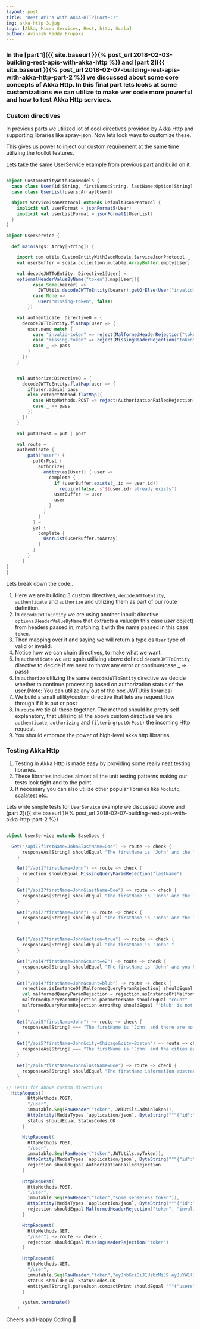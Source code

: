 ```yaml
---
layout: post
title: "Rest API's with AKKA-HTTP(Part-3)"
img: akka-http-3.jpg
tags: [Akka, Micro Services, Rest, http, Scala]
author: Avinash Reddy Erupaka
---
```


### In the [part 1]({{ site.baseurl }}{% post_url 2018-02-03-building-rest-apis-with-akka-http %}) and [part 2]({{ site.baseurl }}{% post_url 2018-02-07-building-rest-apis-with-akka-http-part-2 %}) we discussed about some core concepts of Akka Http. In this final part lets looks at some customizations we can utilize to make wer code more powerful and how to test Akka Http services.

### Custom directives

In previous parts we utilized lot of cool directives provided by Akka Http and supporting libraries like spray-json. Now lets look ways to customize these.

This gives us power to inject our custom requirement at the same time utilizing the toolkit features.

Lets take the same UserService example from previous part and build on it.
```scala

object CustomEntityWithJsonModels {
  case class User(id:String, firstName:String, lastName:Option[String], age:Int, department:Option[String])
  case class UserList(users:Array[User])

  object ServiceJsonProtocol extends DefaultJsonProtocol {
    implicit val userFormat = jsonFormat5(User)
    implicit val userListFormat = jsonFormat1(UserList)
  }
}

object UserService {

  def main(args: Array[String]) {

    import com.utils.CustomEntityWithJsonModels.ServiceJsonProtocol._
    val userBuffer = scala.collection.mutable.ArrayBuffer.empty[User]

    val decodeJWTToEntity: Directive1[User] =
    optionalHeaderValueByName("token").map[User]({
          case Some(bearer) =>
            JWTUtils.decodeJWTToEntity(bearer).getOrElse(User("invalid-token", false))
          case None =>
            User("missing-token", false)
        })

    val authenticate: Directive0 = {
      decodeJWTToEntity.flatMap(user => {
        user.name match {
          case "invalid-token" => reject(MalformedHeaderRejection("token", "invalid jwt token"))
          case "missing-token" => reject(MissingHeaderRejection("token"))
          case _ => pass
        }
      })
    }


    val authorize:Directive0 = {
      decodeJWTToEntity.flatMap(user => {
        if(user.admin) pass
        else extractMethod.flatMap({
          case HttpMethods.POST => reject(AuthorizationFailedRejection)
          case _ => pass
        })
      })
    }

    val putOrPost = put | post

    val route =
    authenticate {
        path("user") {
          putOrPost {
            authorize{
              entity(as[User]) { user =>
                complete {
                  if (userBuffer.exists(_.id == user.id))
                    require(false, s"${user.id} already exists")
                  userBuffer += user
                  user
                }
              }
            }
          } ~
          get {
            complete {
              UserList(userBuffer.toArray)
            }
          }
        }
      }
}
}
```
Lets break down the code..

1. Here we are building 3 custom directives, `decodeJWTToEntity`, `authenticate` and `authorize` and utilizing them as part of our route definition.
2. In `decodeJWTToEntity` we are using another inbuilt directive `optionalHeaderValueByName` that extracts a value(in this case _user_ object) from headers passed in, matching it with the name passed in this case `token`.
3. Then mapping over it and saying we will return a type os `User` type of valid or invalid.
4. Notice how we can chain directives, to make what we want.
5. In `authenticate` we are again utilizing above defined `decodeJWTToEntity` directive to decide if we need to throw any error or continue(case _ => pass)
6. In `authorize` utilizing the same `decodeJWTToEntity` directive we decide whether to continue processing based on authorization status of the user.(Note: You can utilize any out of the box JWTUtils libraries)
7. We build a small utility/custom directive that lets are request flow through if it is put or post
8. In `route` we tie all these together. The method should be pretty self explanatory, that utilizing all the above custom directives we are `authenticate`, `authorizing` and `filtering(putOrPost)` the incoming Http request.
9. You should embrace the power of high-level akka http libraries.

### Testing Akka Http

1. Testing in Akka Http is made easy by providing some really neat testing libraries.
2. These libraries includes almost all the unit testing patterns making our tests look tight and to the point.
3. If necessary you can also utilize other popular libraries like `Mockito`, [scalatest](http://www.scalatest.org/) etc.

Lets write simple tests for `UserService` example we discussed above and [part 2]({{ site.baseurl }}{% post_url 2018-02-07-building-rest-apis-with-akka-http-part-2 %})

```scala

object UserService extends BaseSpec {

  Get("/api1?firstName=John&lastName=Doe") ~> route ~> check {
      responseAs[String] shouldEqual "The firstName is 'John' and the lastName is 'Doe'"
    }

    Get("/api1?firstName=John") ~> route ~> check {
      rejection shouldEqual MissingQueryParamRejection("lastName")
    }

    Get("/api2?firstName=John&lastName=Doe") ~> route ~> check {
      responseAs[String] shouldEqual "The firstName is 'John' and the lastName is 'Doe'"
    }

    Get("/api2?firstName=John") ~> route ~> check {
      responseAs[String] shouldEqual "The firstName is 'John' and the lastName is 'no-lastName'"
    }


    Get("/api3?firstName=John&action=true") ~> route ~> check {
      responseAs[String] shouldEqual "The firstName is 'John'."
    }

    Get("/api4?firstName=John&count=42") ~> route ~> check {
      responseAs[String] shouldEqual "The firstName is 'John' and you have 42 of it."
    }

    Get("/api4?firstName=John&count=blub") ~> route ~> check {
      rejection.isInstanceOf[MalformedQueryParamRejection] shouldEqual true
      val malformedQueryParamRejection = rejection.asInstanceOf[MalformedQueryParamRejection]
      malformedQueryParamRejection.parameterName shouldEqual "count"
      malformedQueryParamRejection.errorMsg shouldEqual "'blub' is not a valid 32-bit signed integer value"
    }

    Get("/api5?firstName=John") ~> route ~> check {
      responseAs[String] === "The firstName is 'John' and there are no cities."
    }

    Get("/api5?firstName=John&city=Chicago&city=Boston") ~> route ~> check {
      responseAs[String] === "The firstName is 'John' and the cities are Chicago, Boston."
    }

    Get("/api6?firstName=John&lastName=Doe") ~> route ~> check {
      responseAs[String] shouldEqual "The firstName information abstracted into firstName info case class is ColorInfo(John,Some(Doe))"
    }

// Tests for above custom directives
  HttpRequest(
        HttpMethods.POST,
        "/user",
        immutable.Seq(RawHeader("token", JWTUtils.adminToken)),
        HttpEntity(MediaTypes.`application/json`, ByteString("""{"id":"1", "name":"John", "age":30}"""))) ~> route ~> check {
        status shouldEqual StatusCodes.OK
      }

      HttpRequest(
        HttpMethods.POST,
        "/user",
        immutable.Seq(RawHeader("token",JWTUtils.myToken)),
        HttpEntity(MediaTypes.`application/json`, ByteString("""{"id":"1", "name":"John", "age":30}"""))) ~> route ~> check {
        rejection shouldEqual AuthorizationFailedRejection
      }

      HttpRequest(
        HttpMethods.POST,
        "/user",
        immutable.Seq(RawHeader("token","some_senseless_token")),
        HttpEntity(MediaTypes.`application/json`, ByteString("""{"id":"1", "name":"John", "age":30}"""))) ~> route ~> check {
        rejection shouldEqual MalformedHeaderRejection("token", "invalid jwt token")
      }

      HttpRequest(
        HttpMethods.GET,
        "/user") ~> route ~> check {
        rejection shouldEqual MissingHeaderRejection("token")
      }

      HttpRequest(
        HttpMethods.GET,
        "/user",
        immutable.Seq(RawHeader("token","eyJhbGciOiJIUzUxMiJ9.eyJuYW1lIjoiU2hhc2hhbmsiLCJhZG1pbiI6ZmFsc2V9.smlXLOZFZ14fozEwULbiSvzDEStlVjnLWSmg6MiaDDXUirCJjPpkNrzpKI31MxID0ZUV-H3tEcPmB9jJjGl9qA"))) ~> route ~> check {
        status shouldEqual StatusCodes.OK
        entityAs[String].parseJson.compactPrint shouldEqual """{"users":[{"id":"1","name":"John","age":30}]}""".parseJson.compactPrint
      }

      system.terminate()
    }

```

Cheers and Happy Coding 🤘
